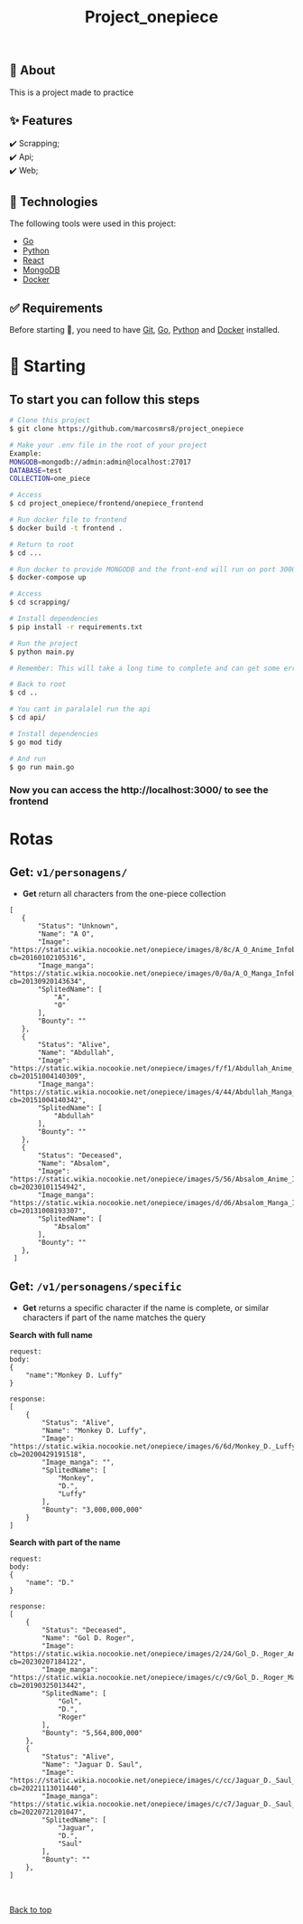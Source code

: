 <div align="center" id="top"> 

  &#xa0;

  <!-- <a href="https://project_onepiece.netlify.app">Demo</a> -->
</div>

<h1 align="center">Project_onepiece</h1>

<p align="center">


  <!-- <img alt="Github issues" src="https://img.shields.io/github/issues/{{YOUR_GITHUB_USERNAME}}/project_onepiece?color=56BEB8" /> -->

  <!-- <img alt="Github forks" src="https://img.shields.io/github/forks/{{YOUR_GITHUB_USERNAME}}/project_onepiece?color=56BEB8" /> -->

  <!-- <img alt="Github stars" src="https://img.shields.io/github/stars/{{YOUR_GITHUB_USERNAME}}/project_onepiece?color=56BEB8" /> -->
</p>

<!-- Status -->

<!-- <h4 align="center"> 
	🚧  Project_onepiece 🚀 Under construction...  🚧
</h4> 

<hr> -->


<br>

## :dart: About ##

This is a project made to practice

## :sparkles: Features ##

:heavy_check_mark: Scrapping;\
:heavy_check_mark: Api;\
:heavy_check_mark: Web;

## :rocket: Technologies ##

The following tools were used in this project:

- [Go](https://go.dev/)
- [Python](https://www.python.org/)
- [React](https://pt-br.reactjs.org/)
- [MongoDB](https://www.mongodb.com/pt-br)
- [Docker](https://www.docker.com)

## :white_check_mark: Requirements ##

Before starting :checkered_flag:, you need to have [Git](https://git-scm.com), [Go](https://go.dev/), [Python](https://www.python.org/) and [Docker](https://www.docker.com) installed.

# :checkered_flag: Starting #

## To start you can follow this steps ##
```bash
# Clone this project
$ git clone https://github.com/marcosmrs8/project_onepiece

# Make your .env file in the root of your project
Example:
MONGODB=mongodb://admin:admin@localhost:27017
DATABASE=test
COLLECTION=one_piece

# Access
$ cd project_onepiece/frontend/onepiece_frontend

# Run docker file to frontend
$ docker build -t frontend .

# Return to root
$ cd ...

# Run docker to provide MONGODB and the front-end will run on port 3000
$ docker-compose up

# Access
$ cd scrapping/

# Install dependencies
$ pip install -r requirements.txt

# Run the project
$ python main.py

# Remember: This will take a long time to complete and can get some errors

# Back to root
$ cd ..

# You cant in paralalel run the api
$ cd api/

# Install dependencies
$ go mod tidy

# And run
$ go run main.go


```
### Now you can access the http://localhost:3000/ to see the frontend

# Rotas
## Get: `v1/personagens/`
- **Get** return all characters from the one-piece collection
 ``` 
 [
	{
		"Status": "Unknown",
		"Name": "A O",
		"Image": "https://static.wikia.nocookie.net/onepiece/images/8/8c/A_O_Anime_Infobox.png/revision/latest?cb=20160102105316",
		"Image_manga": "https://static.wikia.nocookie.net/onepiece/images/0/0a/A_O_Manga_Infobox.png/revision/latest?cb=20130920143634",
		"SplitedName": [
			"A",
			"O"
		],
		"Bounty": ""
	},
	{
		"Status": "Alive",
		"Name": "Abdullah",
		"Image": "https://static.wikia.nocookie.net/onepiece/images/f/f1/Abdullah_Anime_Infobox.png/revision/latest?cb=20151004140309",
		"Image_manga": "https://static.wikia.nocookie.net/onepiece/images/4/44/Abdullah_Manga_Infobox.png/revision/latest?cb=20151004140342",
		"SplitedName": [
			"Abdullah"
		],
		"Bounty": ""
	},
	{
		"Status": "Deceased",
		"Name": "Absalom",
		"Image": "https://static.wikia.nocookie.net/onepiece/images/5/56/Absalom_Anime_Infobox.png/revision/latest?cb=20230101154942",
		"Image_manga": "https://static.wikia.nocookie.net/onepiece/images/d/d6/Absalom_Manga_Infobox.png/revision/latest?cb=20131008193307",
		"SplitedName": [
			"Absalom"
		],
		"Bounty": ""
	},
  ]
 ```
## Get: `/v1/personagens/specific`
- **Get** returns a specific character if the name is complete, or similar characters if part of the name matches the query

**Search with full name**
```
request:
body:
{
	"name":"Monkey D. Luffy"
}

response:
[
	{
		"Status": "Alive",
		"Name": "Monkey D. Luffy",
		"Image": "https://static.wikia.nocookie.net/onepiece/images/6/6d/Monkey_D._Luffy_Anime_Post_Timeskip_Infobox.png/revision/latest?cb=20200429191518",
		"Image_manga": "",
		"SplitedName": [
			"Monkey",
			"D.",
			"Luffy"
		],
		"Bounty": "3,000,000,000"
	}
]

```
**Search with part of the name**
```
request:
body:
{
	"name": "D."
}

response:
[
	{
		"Status": "Deceased",
		"Name": "Gol D. Roger",
		"Image": "https://static.wikia.nocookie.net/onepiece/images/2/24/Gol_D._Roger_Anime_Infobox.png/revision/latest?cb=20230207184122",
		"Image_manga": "https://static.wikia.nocookie.net/onepiece/images/c/c9/Gol_D._Roger_Manga_Infobox.png/revision/latest?cb=20190325013442",
		"SplitedName": [
			"Gol",
			"D.",
			"Roger"
		],
		"Bounty": "5,564,800,000"
	},
	{
		"Status": "Alive",
		"Name": "Jaguar D. Saul",
		"Image": "https://static.wikia.nocookie.net/onepiece/images/c/cc/Jaguar_D._Saul_Anime_Infobox.png/revision/latest?cb=20221113011440",
		"Image_manga": "https://static.wikia.nocookie.net/onepiece/images/c/c7/Jaguar_D._Saul_Manga_Infobox.png/revision/latest?cb=20220721201047",
		"SplitedName": [
			"Jaguar",
			"D.",
			"Saul"
		],
		"Bounty": ""
	},
]
```


&#xa0;

<a href="#top">Back to top</a>
